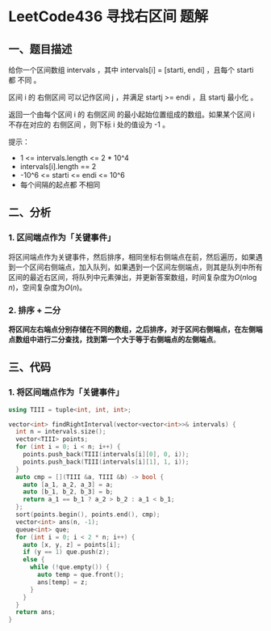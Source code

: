 # LeetCode436 寻找右区间 题解

## 一、题目描述

给你一个区间数组 intervals ，其中 intervals[i] = [starti, endi] ，且每个 starti 都 不同 。

区间 i 的 右侧区间 可以记作区间 j ，并满足 startj >= endi ，且 startj 最小化 。

返回一个由每个区间 i 的 右侧区间 的最小起始位置组成的数组。如果某个区间 i 不存在对应的 右侧区间 ，则下标 i 处的值设为 -1 。

提示：

+ 1 <= intervals.length <= 2 * 10^4
+ intervals[i].length == 2
+ -10^6 <= starti <= endi <= 10^6
+ 每个间隔的起点都 不相同



## 二、分析

### 1. 区间端点作为「关键事件」

将区间端点作为关键事件，然后排序，相同坐标右侧端点在前，然后遍历，如果遇到一个区间右侧端点，加入队列，如果遇到一个区间左侧端点，则其是队列中所有区间的最近右区间，将队列中元素弹出，并更新答案数组，时间复杂度为$O(n\log n)$，空间复杂度为$O(n)$。

### 2. 排序 + 二分

**将区间左右端点分别存储在不同的数组，之后排序，对于区间右侧端点，在左侧端点数组中进行二分查找，找到第一个大于等于右侧端点的左侧端点**。



## 三、代码

### 1. 将区间端点作为「关键事件」

```c++
using TIII = tuple<int, int, int>;

vector<int> findRightInterval(vector<vector<int>>& intervals) {
  int n = intervals.size();
  vector<TIII> points;
  for (int i = 0; i < n; i++) {
    points.push_back(TIII(intervals[i][0], 0, i));
    points.push_back(TIII(intervals[i][1], 1, i));
  }
  auto cmp = [](TIII &a, TIII &b) -> bool {
    auto [a_1, a_2, a_3] = a;
    auto [b_1, b_2, b_3] = b;
    return a_1 == b_1 ? a_2 > b_2 : a_1 < b_1; 
  };
  sort(points.begin(), points.end(), cmp);
  vector<int> ans(n, -1);
  queue<int> que;
  for (int i = 0; i < 2 * n; i++) {
    auto [x, y, z] = points[i];
    if (y == 1) que.push(z);
    else {
      while (!que.empty()) {
        auto temp = que.front();
        ans[temp] = z;
      }
    }
  }
  return ans;
}
```



